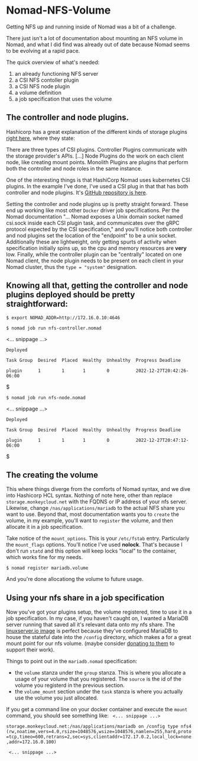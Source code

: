 # Nomad-NFS-Volume
Getting NFS up and running inside of Nomad was a bit of a challenge.

There just isn't a lot of documentation about mounting an NFS volume in Nomad,
and what I did find was already out of date because Nomad seems to be evolving
at a rapid pace.

The quick overview of what's needed:
1. an already functioning NFS server
1. a CSI NFS contoller plugin
1. a CSI NFS node plugin
1. a volume definition
1. a job specification that uses the volume

## The controller and node plugins. 
Hashicorp has a great explanation of the different kinds of storage plugins
[right here](https://developer.hashicorp.com/nomad/docs/concepts/plugins/csi), where they state:

There are three types of CSI plugins. Controller Plugins communicate with the
storage provider's APIs. [...] Node Plugins do the work on each client node,
like creating mount points. Monolith Plugins are plugins that perform both the
controller and node roles in the same instance.

One of the interesting things is that HashiCorp Nomad uses kubernetes CSI
plugins. In the example I've done, I've used a CSI plug in that that has both
controller and node plugins. It's [GitHub repository is here](https://github.com/kubernetes-csi/csi-driver-nfs).

Setting the controller and node plugins up is pretty straight forward.  These
end up working like most other `Docker` driver job specifications. Per the
Nomad documentation "... Nomad exposes a Unix domain socket named csi.sock
inside each CSI plugin task, and communicates over the gRPC protocol expected
by the CSI specification," and you'll notice both controller and nod plugins
set the location of the "endpoint" to be a unix socket. Additionally these
are lightweight, only getting spurts of activity when specification initially
spins up, so the cpu and memory resources are **very** low. Finally, while the
controller plugin can be "centrally" located on one Nomad client, the node
plugin needs to be present on each client in your Nomad cluster, thus the
`type = "system"` designation.

Knowing all that, getting the controller and node plugins deployed should be
pretty straightforward:
---
`$ export NOMAD_ADDR=http://172.16.0.10:4646`

`$ nomad job run nfs-controller.nomad`

 <... snippage ...>
 
    Deployed
    
    Task Group  Desired  Placed  Healthy  Unhealthy  Progress Deadline
    
    plugin      1        1       1        0          2022-12-27T20:42:26-06:00
    
$

`$ nomad job run nfs-node.nomad`

 <... snippage ...>
 
    Deployed
    
    Task Group  Desired  Placed  Healthy  Unhealthy  Progress Deadline
    
    plugin      1        1       1        0          2022-12-27T20:47:12-06:00
    
$

## The creating the volume

This where things diverge from the comforts of Nomad syntax, and we dive into
Hashicorp HCL syntax. Nothing of note here, other than replace
`storage.monkeycloud.net` with the FQDNS or IP address of your nfs server.
Likewise, change `/nas/applications/mariadb` to the actual NFS share you want
to use. Beyond that, most documentation wants you to `create` the volume, in my
example, you'll want to `register` the volume, and then allocate it in a job
specification.

Take notice of the `mount_options`. This is your `/etc/fstab` entry. Particularly
the `mount_flags` options. You'll notice I've used **nolock**. That's because I
don't run `statd` and this option will keep locks "local" to the container, which
works fine for my needs. 

`$ nomad register mariadb.volume`

And you're done allocationg the volume to future usage.

## Using your nfs share in a job specification

Now you've got your plugins setup, the volume registered, time to use it in
a job specification. In my case, if you haven't caught on, I wanted a MariaDB
server running that saved all it's relevant data onto my nfs share. The
[linuxserver.io image](https://hub.docker.com/r/linuxserver/mariadb/#!) is perfect because they've configured MariaDB to house
the stateful date into the `/config` directory, which makes a for a great
mount point for our nfs volume. (maybe consider [donating to them](https://opencollective.com/linuxserver/donate?amount=20) to support their work).

Things to point out in the `mariadb.nomad` specification:
- the `volume` stanza under the `group` stanza.  This is where you allocate a
usage of your volume that you registered. The `source` is the id of the volume
you registerd in the previous section.
- the `volume_mount` section under the `task` stanza is where you actually use
the volume you just allocated.

If you get a command line on your docker container and execute the `mount`
command, you should see something like:
` <... snippage ...>`

`storage.monkeycloud.net:/nas/applications/mariadb on /config type nfs4 (rw,noatime,vers=4.0,rsize=1048576,wsize=1048576,namlen=255,hard,proto=tcp,timeo=600,retrans=2,sec=sys,clientaddr=172.17.0.2,local_lock=none,addr=172.16.0.100)`

` <... snippage ...>`


